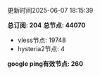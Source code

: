 更新时间2025-06-07 18:15:39

**总订阅: 204**
**总节点: 44070**
- vless节点: 19748
- hysteria2节点: 4

**google ping有效节点: 260**
